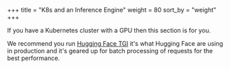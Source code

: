 +++
title = "K8s and an Inference Engine"
weight = 80
sort_by = "weight"
+++

If you have a Kubernetes cluster with a GPU then this section is for you.

We recommend you run [Hugging Face TGI](https://github.com/huggingface/text-generation-inference) it's what Hugging Face are using in production and it's geared up for batch processing of requests for the best performance.

